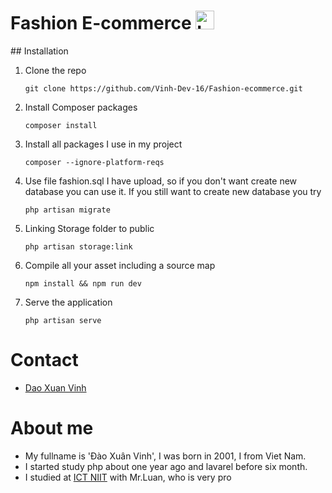 <h1> Fashion E-commerce 
<img src="https://raw.githubusercontent.com/Vinh-Dev-16/Fashion-ecommerce/fashion/public/images/logoCart.png" width="30" height="30" alt="Logo Cart">
</h1>

<p>
 ## Installation

 1. Clone the repo

        git clone https://github.com/Vinh-Dev-16/Fashion-ecommerce.git
        
 2. Install Composer packages
 
        composer install
        
 3. Install all packages I use in my project
 
        composer --ignore-platform-reqs
 
 4. Use file fashion.sql I have upload, so if you don't want create new database you can use it. If you still want to create new database you try
 
        php artisan migrate
        
 5. Linking Storage folder to public
    
        php artisan storage:link
        
 6. Compile all your asset including a source map
    
        npm install && npm run dev
        
 7. Serve the application
        
        php artisan serve
</p>

# Contact
   
   + <a href="https://www.facebook.com/vinh.dev.16/">Dao Xuan Vinh</a>

# About me 
   + My fullname is 'Đào Xuân Vinh', I was born in 2001, I from Viet Nam.
   + I started study php about one year ago and lavarel before six month.
   + I studied at [ICT NIIT](https://niithanoi.edu.vn) with Mr.Luan, who is very pro 
